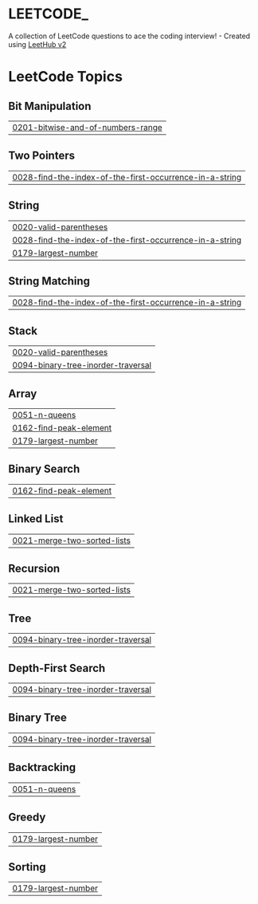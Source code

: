 # LEETCODE_
A collection of LeetCode questions to ace the coding interview! - Created using [LeetHub v2](https://github.com/arunbhardwaj/LeetHub-2.0)

<!---LeetCode Topics Start-->
# LeetCode Topics
## Bit Manipulation
|  |
| ------- |
| [0201-bitwise-and-of-numbers-range](https://github.com/sandrasatheesan11/LEETCODE_/tree/master/0201-bitwise-and-of-numbers-range) |
## Two Pointers
|  |
| ------- |
| [0028-find-the-index-of-the-first-occurrence-in-a-string](https://github.com/sandrasatheesan11/LEETCODE_/tree/master/0028-find-the-index-of-the-first-occurrence-in-a-string) |
## String
|  |
| ------- |
| [0020-valid-parentheses](https://github.com/sandrasatheesan11/LEETCODE_/tree/master/0020-valid-parentheses) |
| [0028-find-the-index-of-the-first-occurrence-in-a-string](https://github.com/sandrasatheesan11/LEETCODE_/tree/master/0028-find-the-index-of-the-first-occurrence-in-a-string) |
| [0179-largest-number](https://github.com/sandrasatheesan11/LEETCODE_/tree/master/0179-largest-number) |
## String Matching
|  |
| ------- |
| [0028-find-the-index-of-the-first-occurrence-in-a-string](https://github.com/sandrasatheesan11/LEETCODE_/tree/master/0028-find-the-index-of-the-first-occurrence-in-a-string) |
## Stack
|  |
| ------- |
| [0020-valid-parentheses](https://github.com/sandrasatheesan11/LEETCODE_/tree/master/0020-valid-parentheses) |
| [0094-binary-tree-inorder-traversal](https://github.com/sandrasatheesan11/LEETCODE_/tree/master/0094-binary-tree-inorder-traversal) |
## Array
|  |
| ------- |
| [0051-n-queens](https://github.com/sandrasatheesan11/LEETCODE_/tree/master/0051-n-queens) |
| [0162-find-peak-element](https://github.com/sandrasatheesan11/LEETCODE_/tree/master/0162-find-peak-element) |
| [0179-largest-number](https://github.com/sandrasatheesan11/LEETCODE_/tree/master/0179-largest-number) |
## Binary Search
|  |
| ------- |
| [0162-find-peak-element](https://github.com/sandrasatheesan11/LEETCODE_/tree/master/0162-find-peak-element) |
## Linked List
|  |
| ------- |
| [0021-merge-two-sorted-lists](https://github.com/sandrasatheesan11/LEETCODE_/tree/master/0021-merge-two-sorted-lists) |
## Recursion
|  |
| ------- |
| [0021-merge-two-sorted-lists](https://github.com/sandrasatheesan11/LEETCODE_/tree/master/0021-merge-two-sorted-lists) |
## Tree
|  |
| ------- |
| [0094-binary-tree-inorder-traversal](https://github.com/sandrasatheesan11/LEETCODE_/tree/master/0094-binary-tree-inorder-traversal) |
## Depth-First Search
|  |
| ------- |
| [0094-binary-tree-inorder-traversal](https://github.com/sandrasatheesan11/LEETCODE_/tree/master/0094-binary-tree-inorder-traversal) |
## Binary Tree
|  |
| ------- |
| [0094-binary-tree-inorder-traversal](https://github.com/sandrasatheesan11/LEETCODE_/tree/master/0094-binary-tree-inorder-traversal) |
## Backtracking
|  |
| ------- |
| [0051-n-queens](https://github.com/sandrasatheesan11/LEETCODE_/tree/master/0051-n-queens) |
## Greedy
|  |
| ------- |
| [0179-largest-number](https://github.com/sandrasatheesan11/LEETCODE_/tree/master/0179-largest-number) |
## Sorting
|  |
| ------- |
| [0179-largest-number](https://github.com/sandrasatheesan11/LEETCODE_/tree/master/0179-largest-number) |
<!---LeetCode Topics End-->